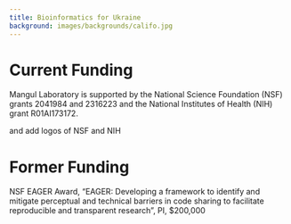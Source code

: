 ```yaml
---
title: Bioinformatics for Ukraine
background: images/backgrounds/califo.jpg
---
```


# <i class="fa-solid fa-sack-dollar"></i>Current Funding

Mangul Laboratory is supported by the National Science Foundation (NSF) grants 2041984 and  2316223 and the National Institutes of Health (NIH) grant R01AI173172. 

and add logos of NSF and NIH 

# <i class="fa-light fa-sack-dollar"></i>Former Funding

NSF EAGER Award, “EAGER: Developing a framework to identify and mitigate perceptual and technical barriers in code sharing to facilitate reproducible and transparent research”, PI, $200,000
